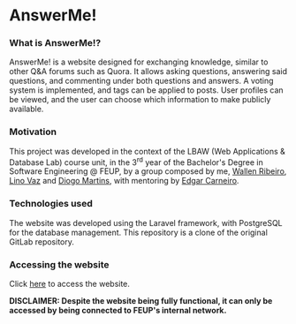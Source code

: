 # AnswerMe!

### What is AnswerMe!?
AnswerMe! is a website designed for exchanging knowledge, similar to other Q&A forums such as Quora. It allows asking questions, answering said questions, and commenting under both questions and answers. A voting system is implemented, and tags can be applied to posts. User profiles can be viewed, and the user can choose which information to make publicly available.

### Motivation
This project was developed in the context of the LBAW (Web Applications & Database Lab) course unit, in the 3<sup>rd</sup> year of the Bachelor's Degree in Software Engineering @ FEUP, by a group composed by me, [Wallen Ribeiro](), [Lino Vaz]() and [Diogo Martins](), with mentoring by [Edgar Carneiro]().

### Technologies used
The website was developed using the Laravel framework, with PostgreSQL for the database management. This repository is a clone of the original GitLab repository.

### Accessing the website
Click [here](https://lbaw2392.lbaw.fe.up.pt/) to access the website.

**DISCLAIMER: Despite the website being fully functional, it can only be accessed by being connected to FEUP's internal network.**
